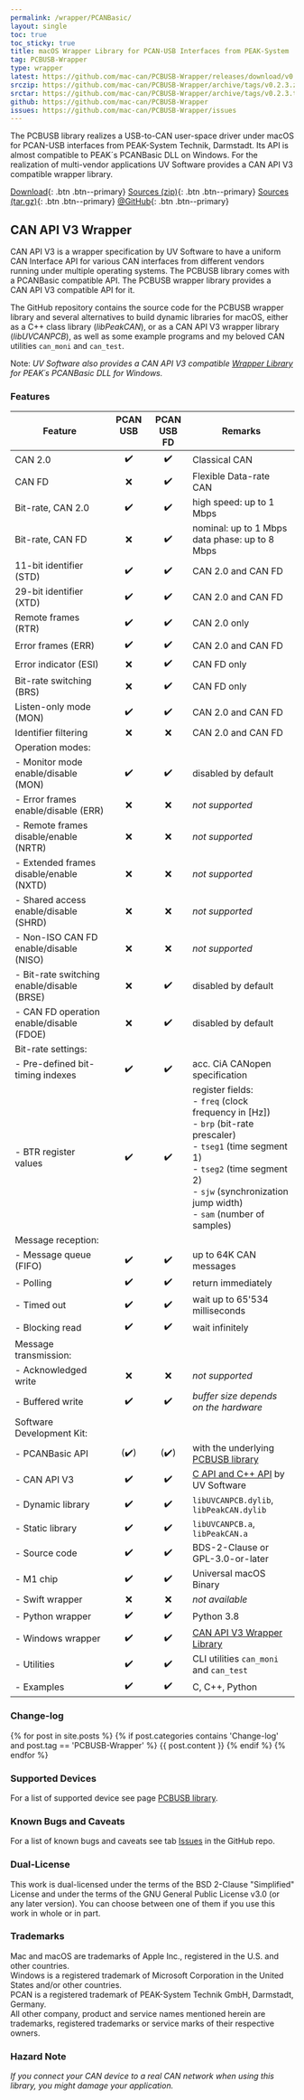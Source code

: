 ```yaml
---
permalink: /wrapper/PCANBasic/
layout: single
toc: true
toc_sticky: true
title: macOS Wrapper Library for PCAN-USB Interfaces from PEAK-System
tag: PCBUSB-Wrapper
type: wrapper
latest: https://github.com/mac-can/PCBUSB-Wrapper/releases/download/v0.2.3/artifacts.zip
srczip: https://github.com/mac-can/PCBUSB-Wrapper/archive/tags/v0.2.3.zip
srctar: https://github.com/mac-can/PCBUSB-Wrapper/archive/tags/v0.2.3.tar.gz
github: https://github.com/mac-can/PCBUSB-Wrapper
issues: https://github.com/mac-can/PCBUSB-Wrapper/issues
---
```

The PCBUSB library realizes a USB-to-CAN user-space driver under macOS for PCAN-USB interfaces from PEAK-System Technik, Darmstadt.
Its API is almost compatible to PEAK´s PCANBasic DLL on Windows.
For the realization of multi-vendor applications UV&nbsp;Software provides a CAN&nbsp;API&nbsp;V3 compatible wrapper library.

[Download]({{page.latest}}){: .btn .btn--primary}
[Sources (zip)]({{page.srczip}}){: .btn .btn--primary}
[Sources (tar.gz)]({{page.srctar}}){: .btn .btn--primary}
[@GitHub]({{page.github}}){: .btn .btn--primary}

## CAN API V3 Wrapper

CAN&nbsp;API&nbsp;V3 is a wrapper specification by UV&nbsp;Software to have a uniform CAN Interface API for various CAN interfaces from different vendors running under multiple operating systems.
The PCBUSB library comes with a PCANBasic compatible API.
The PCBUSB wrapper library provides a CAN&nbsp;API&nbsp;V3 compatible API for it.

The GitHub repository contains the source code for the PCBUSB wrapper library and several alternatives to build dynamic libraries for macOS, either as a C++ class library (_libPeakCAN_), or as a CAN&nbsp;API&nbsp;V3 wrapper library (_libUVCANPCB_), as well as some example programs and my beloved CAN utilities `can_moni` and `can_test`.

Note: _UV&nbsp;Software also provides a CAN&nbsp;API&nbsp;V3 compatible [Wrapper Library](/wrapper/windows/PCANBasic/) for PEAK´s PCANBasic DLL for Windows._

### Features

|         Feature          | PCAN USB<br/>&nbsp;|  PCAN USB<br/>FD   | Remarks |
| ------------------------ |:------------------:|:------------------:| ------- |
| CAN 2.0                  | :heavy_check_mark: | :heavy_check_mark: |  Classical CAN |
| CAN FD                   | :x: | :heavy_check_mark: |  Flexible Data-rate CAN |
| Bit-rate, CAN 2.0        | :heavy_check_mark: | :heavy_check_mark: | high speed: up to 1 Mbps |
| Bit-rate, CAN FD         | :x: | :heavy_check_mark: | nominal: up to 1 Mbps <br/> data phase: up to 8 Mbps |
| 11-bit identifier (STD)  | :heavy_check_mark: | :heavy_check_mark: | CAN 2.0 and CAN FD |
| 29-bit identifier (XTD)  | :heavy_check_mark: | :heavy_check_mark: | CAN 2.0 and CAN FD |
| Remote frames (RTR)      | :heavy_check_mark: | :heavy_check_mark: | CAN 2.0 only |
| Error frames (ERR)       | :heavy_check_mark: | :heavy_check_mark: | CAN 2.0 and CAN FD |
| Error indicator (ESI)    | :x: | :heavy_check_mark: | CAN FD only |
| Bit-rate switching (BRS) | :x: | :heavy_check_mark: | CAN FD only |
| Listen-only mode (MON)   | :heavy_check_mark: | :heavy_check_mark: | CAN 2.0 and CAN FD |
| Identifier filtering     | :x: | :x: | CAN 2.0 and CAN FD |
| Operation modes: | | | |
| - Monitor mode enable/disable (MON)        | :heavy_check_mark: | :heavy_check_mark: | disabled by default |
| - Error frames enable/disable (ERR)        | :x: | :x: | _not supported_ |
| - Remote frames disable/enable (NRTR)      | :x: | :x: | _not supported_ |
| - Extended frames disable/enable (NXTD)    | :x: | :x: | _not supported_ |
| - Shared access enable/disable (SHRD)      | :x: | :x: | _not supported_ |
| - Non-ISO CAN FD enable/disable (NISO)     | :x: | :x: | _not supported_ |
| - Bit-rate switching enable/disable (BRSE) | :x: | :heavy_check_mark: | disabled by default |
| - CAN FD operation enable/disable (FDOE)   | :x: | :heavy_check_mark: | disabled by default |
| Bit-rate settings: | | | |
| - Pre-defined bit-timing indexes | :heavy_check_mark: | :heavy_check_mark: | acc. CiA CANopen specification |
| - BTR register values            | :heavy_check_mark: | :heavy_check_mark: | register fields:<br/>- `freq` (clock frequency in [Hz])<br/>- `brp` (bit-rate prescaler)<br/>- `tseg1` (time segment 1)<br/>- `tseg2` (time segment 2)<br/>- `sjw` (synchronization jump width)<br/>- `sam` (number of samples) |
| Message reception: | | | |
| - Message queue (FIFO) | :heavy_check_mark: | :heavy_check_mark: | up to 64K CAN messages |
|   - Polling            | :heavy_check_mark: | :heavy_check_mark: | return immediately |
|   - Timed out          | :heavy_check_mark: | :heavy_check_mark: | wait up to 65'534 milliseconds |
|   - Blocking read      | :heavy_check_mark: | :heavy_check_mark: | wait infinitely |
| Message transmission: | | | |
| - Acknowledged write | :x: | :x: | _not supported_  |
| - Buffered write     | :heavy_check_mark: | :heavy_check_mark: | _buffer size depends on the hardware_ |
| Software Development Kit: | | | |
| - PCANBasic API   | (:heavy_check_mark:) | (:heavy_check_mark:) | with the underlying [PCBUSB library](/drivers/libPCBUSB.html) |
| - CAN API V3      | :heavy_check_mark: | :heavy_check_mark: | [C API and C++ API](/wrapper/canapi-v3/) by UV&nbsp;Software |
| - Dynamic library | :heavy_check_mark: | :heavy_check_mark: | `libUVCANPCB.dylib`, `libPeakCAN.dylib` |
| - Static library  | :heavy_check_mark: | :heavy_check_mark: | `libUVCANPCB.a`, `libPeakCAN.a` |
| - Source code     | :heavy_check_mark: | :heavy_check_mark: | BDS-2-Clause or GPL-3.0-or-later |
| - M1 chip         | :heavy_check_mark: | :heavy_check_mark: | Universal macOS Binary |
| - Swift wrapper   | :x: | :x: | _not available_ |
| - Python wrapper  | :heavy_check_mark: | :heavy_check_mark: | Python 3.8 |
| - Windows wrapper | :heavy_check_mark: | :heavy_check_mark: | [CAN API V3 Wrapper Library](/wrapper/windows/PCANBasic/) |
| - Utilities       | :heavy_check_mark: | :heavy_check_mark: | CLI utilities `can_moni` and `can_test`|
| - Examples        | :heavy_check_mark: | :heavy_check_mark: | C, C++, Python |

### Change-log

{% for post in site.posts %}
{% if post.categories contains 'Change-log' and post.tag == 'PCBUSB-Wrapper' %}
{{ post.content }}
{% endif %}
{% endfor %}

### Supported Devices

For a list of supported device see page [PCBUSB library](/drivers/libPCBUSB.html/#supported-devices).

### Known Bugs and Caveats

For a list of known bugs and caveats see tab [Issues]({{page.issues}}) in the GitHub repo.

### Dual-License

This work is dual-licensed under the terms of the BSD 2-Clause "Simplified" License and under the terms of the GNU General Public License v3.0 (or any later version).
You can choose between one of them if you use this work in whole or in part.

### Trademarks

Mac and macOS are trademarks of Apple Inc., registered in the U.S. and other countries. \
Windows is a registered trademark of Microsoft Corporation in the United States and/or other countries. \
PCAN is a registered trademark of PEAK-System Technik GmbH, Darmstadt, Germany. \
All other company, product and service names mentioned herein are trademarks, registered trademarks or service marks of their respective owners.

### Hazard Note

_If you connect your CAN device to a real CAN network when using this library, you might damage your application._
